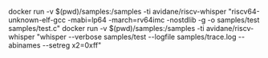 docker run -v $(pwd)/samples:/samples -ti avidane/riscv-whisper "riscv64-unknown-elf-gcc -mabi=lp64 -march=rv64imc -nostdlib -g -o samples/test samples/test.c"
docker run -v $(pwd)/samples:/samples -ti avidane/riscv-whisper "whisper --verbose samples/test --logfile samples/trace.log --abinames --setreg x2=0xff"
